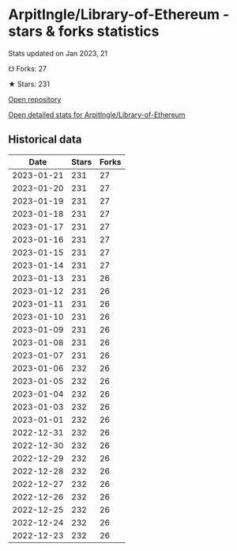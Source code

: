 # ArpitIngle/Library-of-Ethereum - stars & forks statistics

Stats updated on Jan 2023, 21

☋ Forks: 27

★ Stars: 231

[Open repository](https://github.com/ArpitIngle/Library-of-Ethereum)

[Open detailed stats for ArpitIngle/Library-of-Ethereum](https://reviewgithub.com/rep/ArpitIngle/Library-of-Ethereum)

## Historical data
| Date | Stars | Forks |
|------|-------|-------|
| 2023-01-21 | 231 | 27 | 
| 2023-01-20 | 231 | 27 | 
| 2023-01-19 | 231 | 27 | 
| 2023-01-18 | 231 | 27 | 
| 2023-01-17 | 231 | 27 | 
| 2023-01-16 | 231 | 27 | 
| 2023-01-15 | 231 | 27 | 
| 2023-01-14 | 231 | 27 | 
| 2023-01-13 | 231 | 26 | 
| 2023-01-12 | 231 | 26 | 
| 2023-01-11 | 231 | 26 | 
| 2023-01-10 | 231 | 26 | 
| 2023-01-09 | 231 | 26 | 
| 2023-01-08 | 231 | 26 | 
| 2023-01-07 | 231 | 26 | 
| 2023-01-06 | 232 | 26 | 
| 2023-01-05 | 232 | 26 | 
| 2023-01-04 | 232 | 26 | 
| 2023-01-03 | 232 | 26 | 
| 2023-01-01 | 232 | 26 | 
| 2022-12-31 | 232 | 26 | 
| 2022-12-30 | 232 | 26 | 
| 2022-12-29 | 232 | 26 | 
| 2022-12-28 | 232 | 26 | 
| 2022-12-27 | 232 | 26 | 
| 2022-12-26 | 232 | 26 | 
| 2022-12-25 | 232 | 26 | 
| 2022-12-24 | 232 | 26 | 
| 2022-12-23 | 232 | 26 | 

